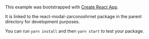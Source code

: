 This example was bootstrapped with [Create React App](https://github.com/facebook/create-react-app).

It is linked to the react-modal-zarconoshrnet package in the parent directory for development purposes.

You can run `yarn install` and then `yarn start` to test your package.
